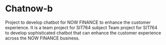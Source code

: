 # Chatnow-b
Project to develop chatbot for NOW FINANCE to enhance the customer experience. It is a team project for SIT764 subject
Team project for SIT764 to develop sophisticated chatbot that can enhance the customer experience across the NOW FINANCE business.
